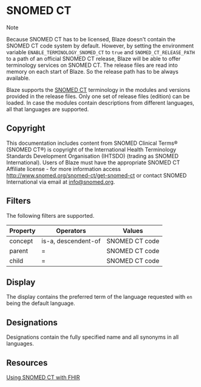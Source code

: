 # SNOMED CT <Badge type="info" text="Feature: TERMINOLOGY_SNOMED_CT"/> <Badge type="warning" text="Since 0.32"/>

> [!NOTE]
> Because SNOMED CT has to be licensed, Blaze doesn't contain the SNOMED CT code system by default. However, by setting the environment variable `ENABLE_TERMINOLOGY_SNOMED_CT` to `true` and `SNOMED_CT_RELEASE_PATH` to a path of an official SNOMED CT release, Blaze will be able to offer terminology services on SNOMED CT. The release files are read into memory on each start of Blaze. So the release path has to be always available.

Blaze supports the [SNOMED CT](https://www.snomed.org) terminology in the modules and versions provided in the release files. Only one set of release files (edition) can be loaded. In case the modules contain descriptions from different languages, all that languages are supported.

## Copyright

This documentation includes content from SNOMED Clinical Terms® (SNOMED CT®) is copyright of the International Health Terminology Standards Development Organisation (IHTSDO) (trading as SNOMED International). Users of Blaze must have the appropriate SNOMED CT Affiliate license - for more information access http://www.snomed.org/snomed-ct/get-snomed-ct or contact SNOMED International via email at info@snomed.org.

## Filters

The following filters are supported.

| Property | Operators           | Values         |
|----------|---------------------|----------------|
| concept  | is-a, descendent-of | SNOMED CT code |
| parent   | =                   | SNOMED CT code |
| child    | =                   | SNOMED CT code |

## Display

The display contains the preferred term of the language requested with `en` being the default language.

## Designations

Designations contain the fully specified name and all synonyms in all languages. 

## Resources

[Using SNOMED CT with FHIR](https://terminology.hl7.org/SNOMEDCT.html)
